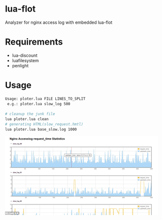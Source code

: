 # lua-flot
Analyzer for nginx access log with embedded lua-flot

# Requirements

- lua-discount
- luafilesystem
- penlight

# Usage

```bash
Usage: ploter.lua FILE LINES_TO_SPLIT
 e.g.: ploter.lua slow_log 500

# cleanup the junk file
lua ploter.lua clean
# generating HTML(slow_request.hmtl)
lua ploter.lua base_slow.log 1000
```

![image](https://github.com/ms2008/lua-flot/raw/master/sample.png)
